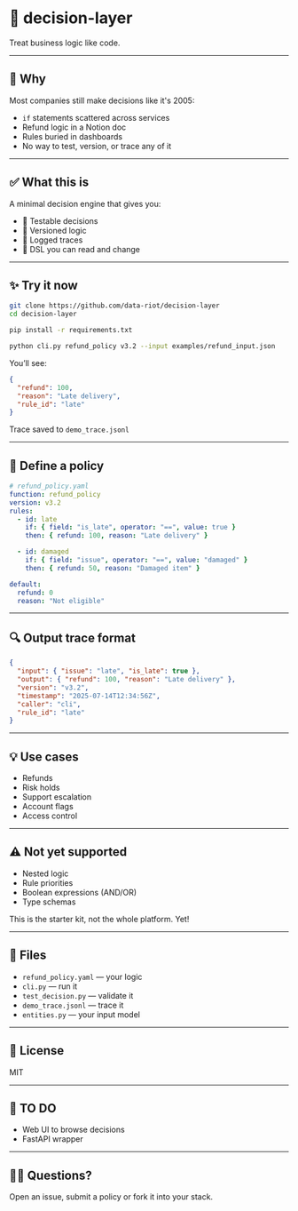 # 🧠 decision-layer

Treat business logic like code.

---

## 👀 Why

Most companies still make decisions like it's 2005:
- `if` statements scattered across services
- Refund logic in a Notion doc
- Rules buried in dashboards
- No way to test, version, or trace any of it

---

## ✅ What this is

A minimal decision engine that gives you:

- 🧪 Testable decisions
- 🔁 Versioned logic
- 📜 Logged traces
- 🧠 DSL you can read and change

---

## ✨ Try it now

```bash
git clone https://github.com/data-riot/decision-layer
cd decision-layer

pip install -r requirements.txt

python cli.py refund_policy v3.2 --input examples/refund_input.json
```

You’ll see:

```json
{
  "refund": 100,
  "reason": "Late delivery",
  "rule_id": "late"
}
```

Trace saved to `demo_trace.jsonl`

---

## 🧠 Define a policy

```yaml
# refund_policy.yaml
function: refund_policy
version: v3.2
rules:
  - id: late
    if: { field: "is_late", operator: "==", value: true }
    then: { refund: 100, reason: "Late delivery" }

  - id: damaged
    if: { field: "issue", operator: "==", value: "damaged" }
    then: { refund: 50, reason: "Damaged item" }

default:
  refund: 0
  reason: "Not eligible"
```

---

## 🔍 Output trace format

```json
{
  "input": { "issue": "late", "is_late": true },
  "output": { "refund": 100, "reason": "Late delivery" },
  "version": "v3.2",
  "timestamp": "2025-07-14T12:34:56Z",
  "caller": "cli",
  "rule_id": "late"
}
```

---

## 💡 Use cases

- Refunds
- Risk holds
- Support escalation
- Account flags
- Access control

---

## ⚠️ Not yet supported

- Nested logic
- Rule priorities
- Boolean expressions (AND/OR)
- Type schemas

This is the starter kit, not the whole platform. Yet!

---

## 📂 Files

- `refund_policy.yaml` — your logic
- `cli.py` — run it
- `test_decision.py` — validate it
- `demo_trace.jsonl` — trace it
- `entities.py` — your input model

---

## 🪪 License

MIT

---

## 🔗 TO DO

- Web UI to browse decisions
- FastAPI wrapper

---

## 🙋‍♂️ Questions?

Open an issue, submit a policy or fork it into your stack.
